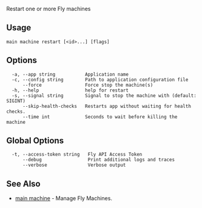 Restart one or more Fly machines


## Usage
~~~
main machine restart [<id>...] [flags]
~~~

## Options

~~~
  -a, --app string           Application name
  -c, --config string        Path to application configuration file
      --force                Force stop the machine(s)
  -h, --help                 help for restart
  -s, --signal string        Signal to stop the machine with (default: SIGINT)
      --skip-health-checks   Restarts app without waiting for health checks.
      --time int             Seconds to wait before killing the machine
~~~

## Global Options

~~~
  -t, --access-token string   Fly API Access Token
      --debug                 Print additional logs and traces
      --verbose               Verbose output
~~~

## See Also

* [main machine](/docs/flyctl/main-machine/)	 - Manage Fly Machines.

